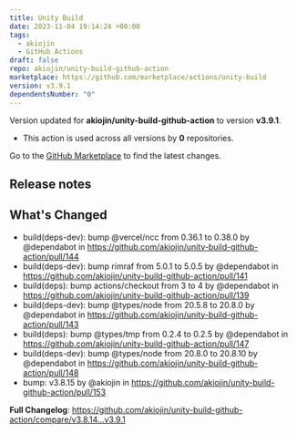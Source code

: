 ```yaml
---
title: Unity Build
date: 2023-11-04 19:14:24 +00:00
tags:
  - akiojin
  - GitHub Actions
draft: false
repo: akiojin/unity-build-github-action
marketplace: https://github.com/marketplace/actions/unity-build
version: v3.9.1
dependentsNumber: "0"
---
```



Version updated for **akiojin/unity-build-github-action** to version **v3.9.1**.
- This action is used across all versions by **0** repositories.

Go to the [GitHub Marketplace](https://github.com/marketplace/actions/unity-build) to find the latest changes.

## Release notes

## What's Changed
* build(deps-dev): bump @vercel/ncc from 0.36.1 to 0.38.0 by @dependabot in https://github.com/akiojin/unity-build-github-action/pull/144
* build(deps-dev): bump rimraf from 5.0.1 to 5.0.5 by @dependabot in https://github.com/akiojin/unity-build-github-action/pull/141
* build(deps): bump actions/checkout from 3 to 4 by @dependabot in https://github.com/akiojin/unity-build-github-action/pull/139
* build(deps-dev): bump @types/node from 20.5.8 to 20.8.0 by @dependabot in https://github.com/akiojin/unity-build-github-action/pull/143
* build(deps): bump @types/tmp from 0.2.4 to 0.2.5 by @dependabot in https://github.com/akiojin/unity-build-github-action/pull/147
* build(deps-dev): bump @types/node from 20.8.0 to 20.8.10 by @dependabot in https://github.com/akiojin/unity-build-github-action/pull/148
* bump: v3.8.15 by @akiojin in https://github.com/akiojin/unity-build-github-action/pull/153


**Full Changelog**: https://github.com/akiojin/unity-build-github-action/compare/v3.8.14...v3.9.1
